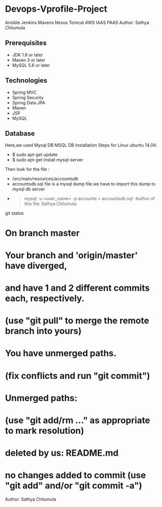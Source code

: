 # Devops-Vprofile-Project
Ansible Jenkins Mavens Nexus Tomcat AWS IAAS PAAS
Author: Sathya Chilumula
## Prerequisites
- JDK 1.8 or later
- Maven 3 or later
- MySQL 5.6 or later

## Technologies
- Spring MVC
- Spring Security
- Spring Data JPA
- Maven
- JSP
- MySQL
## Database
Here,we used Mysql DB
MSQL DB Installation Steps for Linux ubuntu 14.04:
- $ sudo apt-get update
- $ sudo apt-get install mysql-server

Then look for the file :
- /src/main/resources/accountsdb
- accountsdb.sql file is a mysql dump file.we have to import this dump to mysql db server
- > mysql -u <user_name> -p accounts < accountsdb.sql
-Author of this file: Sathya Chilumula

git status
# On branch master
# Your branch and 'origin/master' have diverged,
# and have 1 and 2 different commits each, respectively.
#  (use "git pull" to merge the remote branch into yours)
# You have unmerged paths.
#  (fix conflicts and run "git commit")
#
# Unmerged paths:
#  (use "git add/rm ..." as appropriate to mark resolution)
#
#  deleted by us:   README.md
#
# no changes added to commit (use "git add" and/or "git commit -a") 
Author: Sathya Chilumula
